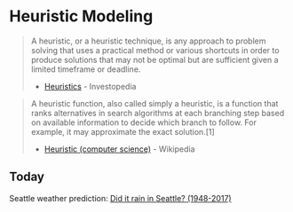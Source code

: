 # Heuristic Modeling

> A heuristic, or a heuristic technique, is any approach to problem solving that uses a practical method or various shortcuts in order to produce solutions that may not be optimal but are sufficient given a limited timeframe or deadline. 
> - [Heuristics](https://www.investopedia.com/terms/h/heuristics.asp#:~:text=A%20heuristic%2C%20or%20a%20heuristic,a%20limited%20timeframe%20or%20deadline.) - Investopedia

> A heuristic function, also called simply a heuristic, is a function that ranks alternatives in search algorithms at each branching step based on available information to decide which branch to follow. For example, it may approximate the exact solution.[1]
> - [Heuristic (computer science)](https://en.wikipedia.org/wiki/Heuristic_(computer_science)) - Wikipedia

## Today
Seattle weather prediction: [Did it rain in Seattle? (1948-2017)](https://www.kaggle.com/rtatman/did-it-rain-in-seattle-19482017)


